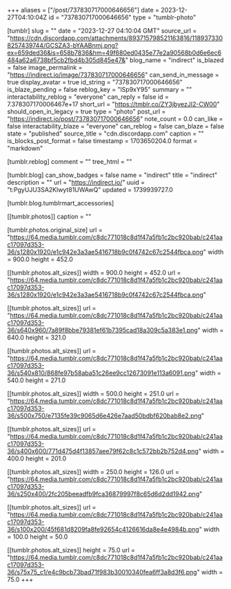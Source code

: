 +++
aliases = ["/post/737830717000646656"]
date = 2023-12-27T04:10:04Z
id = "737830717000646656"
type = "tumblr-photo"

[tumblr]
slug = ""
date = "2023-12-27 04:10:04 GMT"
source_url = "https://cdn.discordapp.com/attachments/893715798521163816/1189373308257439744/GCSZA3-bYAABnmj.png?ex=659ded36&is=658b7836&hm=49f680ed0435e77e2a90568b0d6e6ec6484a62a6738bf5cb2fbd4b305d845e47&"
blog_name = "indirect"
is_blazed = false
image_permalink = "https://indirect.io/image/737830717000646656"
can_send_in_message = true
display_avatar = true
id_string = "737830717000646656"
is_blaze_pending = false
reblog_key = "lSp9xY95"
summary = ""
interactability_reblog = "everyone"
can_reply = false
id = 7.378307170006467e+17
short_url = "https://tmblr.co/ZY3jbyezJI2-CW00"
should_open_in_legacy = true
type = "photo"
post_url = "https://indirect.io/post/737830717000646656"
note_count = 0.0
can_like = false
interactability_blaze = "everyone"
can_reblog = false
can_blaze = false
state = "published"
source_title = "cdn.discordapp.com"
caption = ""
is_blocks_post_format = false
timestamp = 1703650204.0
format = "markdown"

[tumblr.reblog]
comment = ""
tree_html = ""

[tumblr.blog]
can_show_badges = false
name = "indirect"
title = "indirect"
description = ""
url = "https://indirect.io/"
uuid = "t:PgyUJU3SA2Klwyt81UWAwQ"
updated = 1739939727.0

[tumblr.blog.tumblrmart_accessories]

[[tumblr.photos]]
caption = ""

[tumblr.photos.original_size]
url = "https://64.media.tumblr.com/c8dc771018c8d1f47a5fb1c2bc920bab/c241aac17097d353-36/s1280x1920/e1c942e3a3ae5416718b9c0f4742c67c2544fbca.png"
width = 900.0
height = 452.0

[[tumblr.photos.alt_sizes]]
width = 900.0
height = 452.0
url = "https://64.media.tumblr.com/c8dc771018c8d1f47a5fb1c2bc920bab/c241aac17097d353-36/s1280x1920/e1c942e3a3ae5416718b9c0f4742c67c2544fbca.png"

[[tumblr.photos.alt_sizes]]
url = "https://64.media.tumblr.com/c8dc771018c8d1f47a5fb1c2bc920bab/c241aac17097d353-36/s640x960/7a89f8bbe79381ef61b7395cad18a309c5a383e1.png"
width = 640.0
height = 321.0

[[tumblr.photos.alt_sizes]]
url = "https://64.media.tumblr.com/c8dc771018c8d1f47a5fb1c2bc920bab/c241aac17097d353-36/s540x810/868fe97b58aba51c26ee9cc12673091e113a6091.png"
width = 540.0
height = 271.0

[[tumblr.photos.alt_sizes]]
width = 500.0
height = 251.0
url = "https://64.media.tumblr.com/c8dc771018c8d1f47a5fb1c2bc920bab/c241aac17097d353-36/s500x750/e7135fe39c9065d6e426e7aad50bdbf620bab8e2.png"

[[tumblr.photos.alt_sizes]]
url = "https://64.media.tumblr.com/c8dc771018c8d1f47a5fb1c2bc920bab/c241aac17097d353-36/s400x600/771d475d4f13857aee79f62c8c1c572bb2b752d4.png"
width = 400.0
height = 201.0

[[tumblr.photos.alt_sizes]]
width = 250.0
height = 126.0
url = "https://64.media.tumblr.com/c8dc771018c8d1f47a5fb1c2bc920bab/c241aac17097d353-36/s250x400/2fc205beeadfb9fca36879997f8c65d6d2dd1942.png"

[[tumblr.photos.alt_sizes]]
url = "https://64.media.tumblr.com/c8dc771018c8d1f47a5fb1c2bc920bab/c241aac17097d353-36/s100x200/45f681d8209fa8fe92654c4126616da8e4e4984b.png"
width = 100.0
height = 50.0

[[tumblr.photos.alt_sizes]]
height = 75.0
url = "https://64.media.tumblr.com/c8dc771018c8d1f47a5fb1c2bc920bab/c241aac17097d353-36/s75x75_c1/e4c9bcb73bad71f983b30010340fea6ff3a8d3f6.png"
width = 75.0
+++
